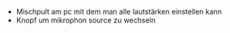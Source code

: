 - Mischpult am pc mit dem man alle lautstärken einstellen kann
- Knopf um mikrophon source zu wechseln